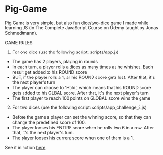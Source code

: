 # Pig-Game

Pig Game is very simple, but also fun dice/two-dice game I made while learning JS (in The Complete JavaScript Course on Udemy taught by Jonas Schmedtmann). 

GAME RULES 

1. For one dice (use the following script: scripts/app.js)

- The game has 2 players, playing in rounds
- In each turn, a player rolls a dices as many times as he whishes. Each result get added to his ROUND score
- BUT, if the player rolls a 1, all his ROUND score gets lost. After that, it's the next player's turn
- The player can choose to 'Hold', which means that his ROUND score gets added to his GLBAL score. After that, it's the next player's turn
- The first player to reach 100 points on GLOBAL score wins the game

2. For two dices (use the following script: scripts/app_challenge_3.js)

- Before the game a player can set the winning score, so that they can change the predefined score of 100. 
- The player looses his ENTIRE score when he rolls two 6 in a row. After that, it's the next player's turn. 
- The player looses his current score when one of them is a 1.

See it in action [here](https://marcin-kochanek.github.io/pig-game).

 